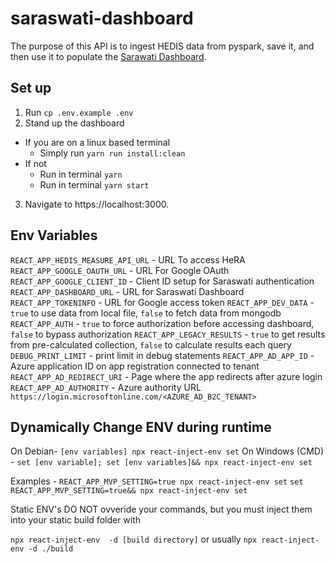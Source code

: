 # saraswati-dashboard
The purpose of this API is to ingest HEDIS data from pyspark, save it, and then use it to populate the [Sarawati Dashboard](https://github.com/amida-tech/saraswati-dashboard).

## Set up
1. Run `cp .env.example .env`
2. Stand up the dashboard 
  - If you are on a linux based terminal 
    - Simply run `yarn run install:clean`
  - If not 
    - Run in terminal `yarn`
    - Run in terminal `yarn start`
3. Navigate to https://localhost:3000.


## Env Variables
`REACT_APP_HEDIS_MEASURE_API_URL` - URL To access HeRA
`REACT_APP_GOOGLE_OAUTH_URL` - URL For Google OAuth
`REACT_APP_GOOGLE_CLIENT_ID` - Client ID setup for Saraswati authentication
`REACT_APP_DASHBOARD_URL` - URL for Saraswati Dashboard
`REACT_APP_TOKENINFO` - URL for Google access token
`REACT_APP_DEV_DATA` - `true` to use data from local file, `false` to fetch data from mongodb
`REACT_APP_AUTH` - `true` to force authorization before accessing dashboard, `false` to bypass authorization
`REACT_APP_LEGACY_RESULTS` - `true` to get results from pre-calculated collection, `false` to calculate results each query
`DEBUG_PRINT_LIMIT` - print limit in debug statements
`REACT_APP_AD_APP_ID` - Azure application ID on app registration connected to tenant
`REACT_APP_AD_REDIRECT_URI` - Page where the app redirects after azure login
`REACT_APP_AD_AUTHORITY` - Azure authority URL `https://login.microsoftonline.com/<AZURE_AD_B2C_TENANT>`

## Dynamically Change ENV during runtime
On Debian-
`[env variables] npx react-inject-env set`
On Windows (CMD) -
`set [env variable]; set [env variables]&& npx react-inject-env set`

Examples -
`REACT_APP_MVP_SETTING=true npx react-inject-env set`
`set REACT_APP_MVP_SETTING=true&& npx react-inject-env set`

Static ENV's DO NOT ovveride your commands, but you must inject them into your static build folder with

`npx react-inject-env  -d [build directory]`
or usually
`npx react-inject-env -d ./build`
